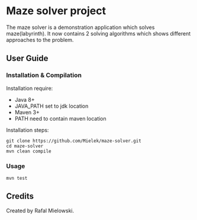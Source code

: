 # Maze solver project

The maze solver is a demonstration application which solves maze(labyrinth).
It now contains 2 solving algorithms which shows different approaches to the problem.

## User Guide

### Installation & Compilation
Installation require:
- Java 8+
- JAVA_PATH set to jdk location
- Maven 3+
- PATH need to contain maven location

Installation steps:
```
git clone https://github.com/Mielek/maze-solver.git
cd maze-solver
mvn clean compile
```

### Usage

```
mvn test
```

## Credits

Created by Rafal Mielowski.